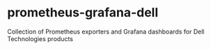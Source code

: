 # prometheus-grafana-dell
Collection of Prometheus exporters and Grafana dashboards for Dell Technologies products
